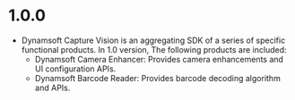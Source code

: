 # 1.0.0

* Dynamsoft Capture Vision is an aggregating SDK of a series of specific functional products. In 1.0 version, The following products are included:
  * Dynamsoft Camera Enhancer: Provides camera enhancements and UI configuration APIs.
  * Dynamsoft Barcode Reader: Provides barcode decoding algorithm and APIs.
